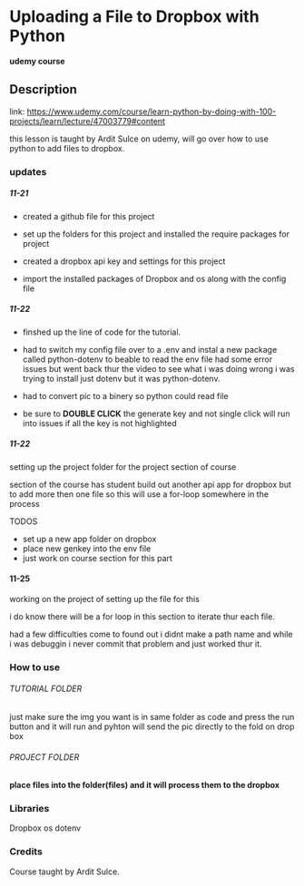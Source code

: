 # Uploading a File to Dropbox with Python

**udemy course**

## Description

link: https://www.udemy.com/course/learn-python-by-doing-with-100-projects/learn/lecture/47003779#content

this lesson is taught by Ardit Sulce on udemy, will go over how to use python
to add files to dropbox.

### updates
##### 11-21
- created a github file for this project 

- set up the folders for this project and installed the require packages for project

- created a dropbox api key and settings for this project
- import the installed packages of Dropbox and os along with the config file

##### 11-22 
- finshed up the line of code for the tutorial.

- had to switch my config file over to a .env and instal a new package
  called python-dotenv to beable to read the env file 
had some error issues but went back thur the video to see what i was doing wrong
i was trying to install just dotenv but it was python-dotenv.

- had to convert pic to a binery so python could read file

- be sure to **DOUBLE CLICK** the generate key and not single click
will run into issues if all the key is not highlighted

##### 11-22 
setting up the project folder for the project section of course

section of the course has student build out another api app for dropbox
but to add more then one file so this will use a for-loop somewhere in the process 

TODOS
- set up a new app folder on dropbox
- place new genkey into the env file
- just work on course section for this part

#### 11-25
working on the project of setting up the file for this 

i do know there will be a for loop in this section to iterate thur 
each file.

had a few difficulties come to found out i didnt make a path name and
while i was debuggin i never commit that problem and just 
worked thur it. 




### How to use 
###### TUTORIAL FOLDER  
just make sure the img you want is in same folder as code and press the run button and it will
run and pyhton will send the pic directly to the fold on drop box
###### PROJECT FOLDER
**place files into the folder(files) and it will process them to the dropbox**

### Libraries
Dropbox
os
dotenv

### Credits
Course taught by Ardit Sulce.

